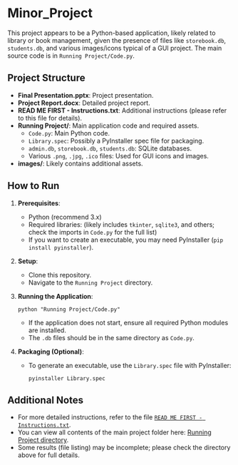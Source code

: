 # Minor_Project

This project appears to be a Python-based application, likely related to library or book management, given the presence of files like `storebook.db`, `students.db`, and various images/icons typical of a GUI project. The main source code is in `Running Project/Code.py`.

## Project Structure

- **Final Presentation.pptx**: Project presentation.
- **Project Report.docx**: Detailed project report.
- **READ ME FIRST - Instructions.txt**: Additional instructions (please refer to this file for details).
- **Running Project/**: Main application code and required assets.
  - `Code.py`: Main Python code.
  - `Library.spec`: Possibly a PyInstaller spec file for packaging.
  - `admin.db`, `storebook.db`, `students.db`: SQLite databases.
  - Various `.png`, `.jpg`, `.ico` files: Used for GUI icons and images.
- **images/**: Likely contains additional assets.

## How to Run

1. **Prerequisites**: 
   - Python (recommend 3.x)
   - Required libraries: (likely includes `tkinter`, `sqlite3`, and others; check the imports in `Code.py` for the full list)
   - If you want to create an executable, you may need PyInstaller (`pip install pyinstaller`).

2. **Setup**:
   - Clone this repository.
   - Navigate to the `Running Project` directory.

3. **Running the Application**:
   ```
   python "Running Project/Code.py"
   ```
   - If the application does not start, ensure all required Python modules are installed.
   - The `.db` files should be in the same directory as `Code.py`.

4. **Packaging (Optional)**:
   - To generate an executable, use the `Library.spec` file with PyInstaller:
     ```
     pyinstaller Library.spec
     ```

## Additional Notes

- For more detailed instructions, refer to the file [`READ ME FIRST - Instructions.txt`](https://github.com/DevAgnihotri/Minor_Project/blob/main/READ%20ME%20FIRST%20-%20Instructions.txt).
- You can view all contents of the main project folder here: [Running Project directory](https://github.com/DevAgnihotri/Minor_Project/tree/main/Running%20Project).
- Some results (file listing) may be incomplete; please check the directory above for full details.
